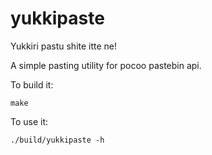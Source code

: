 yukkipaste
==========

Yukkiri pastu shite itte ne!

A simple pasting utility for pocoo pastebin api.

To build it:

    make

To use it:

    ./build/yukkipaste -h
